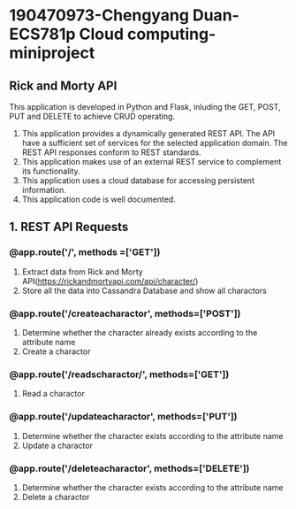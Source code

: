 # 190470973-Chengyang Duan-ECS781p Cloud computing-miniproject

## Rick and Morty API
This application is developed in Python and Flask, inluding the GET, POST, PUT and DELETE to achieve CRUD operating.

1. This application provides a dynamically generated REST API. The API have a sufficient set of services for the selected application domain. The REST API responses conform to REST standards.
2. This application makes use of an external REST service to complement its functionality.
3. This application uses a cloud database for accessing persistent information.
4. This application code is well documented.

## 1. REST API Requests
### **@app.route('/', methods =['GET'])**
1. Extract data from Rick and Morty API(https://rickandmortyapi.com/api/character/)
2. Store all the data into Cassandra Database and show all charactors

### **@app.route('/createacharactor',  methods=['POST'])**
1. Determine whether the character already exists according to the attribute name
2. Create a charactor

### **@app.route('/readscharactor/<name>',  methods=['GET'])**
1. Read a charactor
  
### **@app.route('/updateacharactor',  methods=['PUT'])**
1. Determine whether the character exists according to the attribute name
2. Update a charactor

### **@app.route('/deleteacharactor',  methods=['DELETE'])**
1. Determine whether the character exists according to the attribute name
2. Delete a charactor



